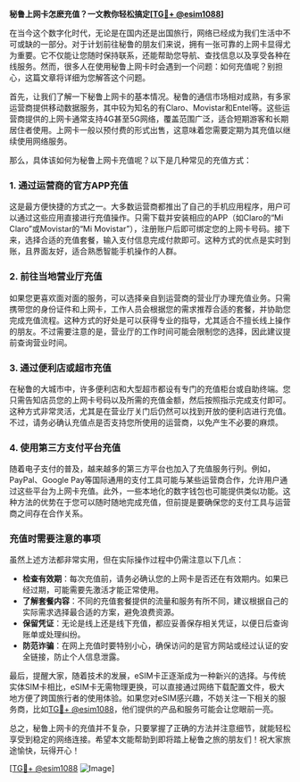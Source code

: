 **秘鲁上网卡怎麽充值？一文教你轻松搞定[[TG💪+ @esim1088](https://t.me/s/esim1088)]**

在当今这个数字化时代，无论是在国内还是出国旅行，网络已经成为我们生活中不可或缺的一部分。对于计划前往秘鲁的朋友们来说，拥有一张可靠的上网卡显得尤为重要。它不仅能让您随时保持联系，还能帮助您导航、查找信息以及享受各种在线服务。然而，很多人在使用秘鲁上网卡时会遇到一个问题：如何充值呢？别担心，这篇文章将详细为您解答这个问题。

首先，让我们了解一下秘鲁上网卡的基本情况。秘鲁的通信市场相对成熟，有多家运营商提供移动数据服务，其中较为知名的有Claro、Movistar和Entel等。这些运营商提供的上网卡通常支持4G甚至5G网络，覆盖范围广泛，适合短期游客和长期居住者使用。上网卡一般以预付费的形式出售，这意味着您需要定期为其充值以继续使用网络服务。

那么，具体该如何为秘鲁上网卡充值呢？以下是几种常见的充值方式：

### 1. **通过运营商的官方APP充值**
这是最方便快捷的方式之一。大多数运营商都推出了自己的手机应用程序，用户可以通过这些应用直接进行充值操作。只需下载并安装相应的APP（如Claro的“Mi Claro”或Movistar的“Mi Movistar”），注册账户后即可绑定您的上网卡号码。接下来，选择合适的充值套餐，输入支付信息完成付款即可。这种方式的优点是实时到账，且界面友好，适合熟悉智能手机操作的人群。

### 2. **前往当地营业厅充值**
如果您更喜欢面对面的服务，可以选择亲自到运营商的营业厅办理充值业务。只需携带您的身份证件和上网卡，工作人员会根据您的需求推荐合适的套餐，并协助您完成充值流程。这种方式的好处是可以获得专业的指导，尤其适合不擅长线上操作的朋友。不过需要注意的是，营业厅的工作时间可能会限制您的选择，因此建议提前查询营业时间。

### 3. **通过便利店或超市充值**
在秘鲁的大城市中，许多便利店和大型超市都设有专门的充值柜台或自助终端。您只需告知店员您的上网卡号码以及所需的充值金额，然后按照指示完成支付即可。这种方式非常灵活，尤其是在营业厅关门后仍然可以找到开放的便利店进行充值。不过，请务必确认充值点是否支持您所使用的运营商，以免产生不必要的麻烦。

### 4. **使用第三方支付平台充值**
随着电子支付的普及，越来越多的第三方平台也加入了充值服务行列。例如，PayPal、Google Pay等国际通用的支付工具可能与某些运营商合作，允许用户通过这些平台为上网卡充值。此外，一些本地化的数字钱包也可能提供类似功能。这种方法的优势在于您可以随时随地完成充值，但前提是要确保您的支付工具与运营商之间存在合作关系。

### 充值时需要注意的事项

虽然上述方法都非常实用，但在实际操作过程中仍需注意以下几点：

- **检查有效期**：每次充值前，请务必确认您的上网卡是否还在有效期内。如果已经过期，可能需要先激活才能正常使用。
- **了解套餐内容**：不同的充值套餐提供的流量和服务有所不同，建议根据自己的实际需求选择最合适的方案，避免浪费资源。
- **保留凭证**：无论是线上还是线下充值，都应妥善保存相关凭证，以便日后查询账单或处理纠纷。
- **防范诈骗**：在网上充值时要特别小心，确保访问的是官方网站或经过认证的安全链接，防止个人信息泄露。

最后，提醒大家，随着技术的发展，eSIM卡正逐渐成为一种新兴的选择。与传统实体SIM卡相比，eSIM卡无需物理更换，可以直接通过网络下载配置文件，极大地方便了跨国旅行者的使用体验。如果您对eSIM感兴趣，不妨关注一下相关的服务商，比如[TG💪+ @esim1088](https://t.me/s/esim1088)，他们提供的产品和服务可能会让您眼前一亮。

总之，秘鲁上网卡的充值并不复杂，只要掌握了正确的方法并注意细节，就能轻松享受到稳定的网络连接。希望本文能帮助到即将踏上秘鲁之旅的朋友们！祝大家旅途愉快，玩得开心！

[[TG💪+ @esim1088](https://t.me/s/esim1088) ![Image](https://i.postimg.cc/4NQfJmqS/Snipaste-2025-05-13-00-14-12.png)]